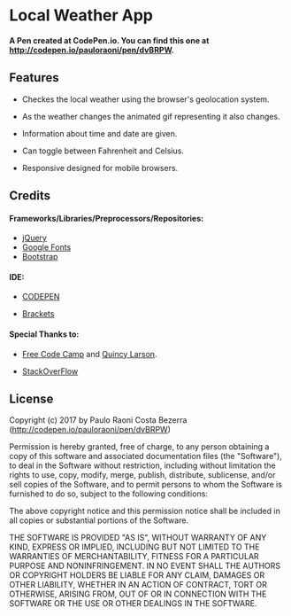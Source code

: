 # Local Weather App

#### A Pen created at CodePen.io. You can find this one at http://codepen.io/pauloraoni/pen/dvBRPW.

## Features

- Checkes the local weather using the browser's geolocation system.

- As the weather changes the animated gif representing it also changes.

- Information about time and date are given.

- Can toggle between Fahrenheit and Celsius.

- Responsive designed for mobile browsers.

## Credits

#### Frameworks/Libraries/Preprocessors/Repositories:
- [jQuery](https://jquery.com/)
- [Google Fonts](https://fonts.google.com/)
- [Bootstrap](https://v4-alpha.getbootstrap.com/)

#### IDE:

- [CODEPEN](https://codepen.io/)

- [Brackets](http://brackets.io/)

#### Special Thanks to:

- [Free Code Camp](https://www.freecodecamp.com/) and [Quincy Larson](https://www.linkedin.com/in/quincylarson/).

- [StackOverFlow](https://stackoverflow.com/) 

## License

Copyright (c) 2017 by Paulo Raoni Costa Bezerra (http://codepen.io/pauloraoni/pen/dvBRPW)


Permission is hereby granted, free of charge, to any person obtaining a copy of this software and associated documentation files (the "Software"), to deal in the Software without restriction, including without limitation the rights to use, copy, modify, merge, publish, distribute, sublicense, and/or sell copies of the Software, and to permit persons to whom the Software is furnished to do so, subject to the following conditions:

The above copyright notice and this permission notice shall be included in all copies or substantial portions of the Software.

THE SOFTWARE IS PROVIDED "AS IS", WITHOUT WARRANTY OF ANY KIND, EXPRESS OR IMPLIED, INCLUDING BUT NOT LIMITED TO THE WARRANTIES OF MERCHANTABILITY, FITNESS FOR A PARTICULAR PURPOSE AND NONINFRINGEMENT. IN NO EVENT SHALL THE AUTHORS OR COPYRIGHT HOLDERS BE LIABLE FOR ANY CLAIM, DAMAGES OR OTHER LIABILITY, WHETHER IN AN ACTION OF CONTRACT, TORT OR OTHERWISE, ARISING FROM, OUT OF OR IN CONNECTION WITH THE SOFTWARE OR THE USE OR OTHER DEALINGS IN THE SOFTWARE.
